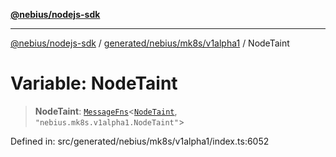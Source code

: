 [**@nebius/nodejs-sdk**](../../../../../README.md)

---

[@nebius/nodejs-sdk](../../../../../README.md) / [generated/nebius/mk8s/v1alpha1](../README.md) / NodeTaint

# Variable: NodeTaint

> **NodeTaint**: [`MessageFns`](../../../../../runtime/protos/core/interfaces/MessageFns.md)\<[`NodeTaint`](../interfaces/NodeTaint.md), `"nebius.mk8s.v1alpha1.NodeTaint"`\>

Defined in: src/generated/nebius/mk8s/v1alpha1/index.ts:6052
